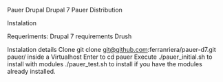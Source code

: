 
Pauer Drupal
Drupal 7 Pauer Distribution

Instalation

Requeriments:
Drupal 7 requirements
Drush

Instalation details
Clone git clone git@github.com:ferranriera/pauer-d7.git pauer/ inside a Virtualhost
Enter to cd pauer
Execute ./pauer_initial.sh to install with modules ./pauer_test.sh to install if you have the modules already installed.